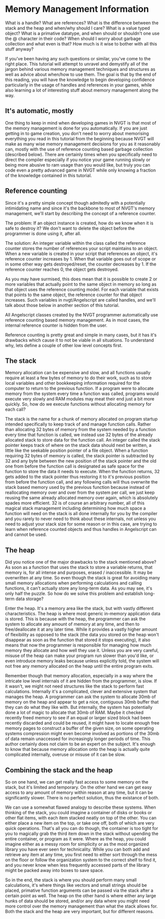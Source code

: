 # Memory Management Information
What is a handle? What are references? What is the difference between the stack and the heap and when/why should I care? What is a value typed object? What is a primative datatype, and when should or shouldn't one use the @ character in their code? When should I worry about garbage collection and what even is that? How much is it wise to bother with all this stuff anyway?

If you've been having any such questions or similar, you've come to the right place. This tutorial will attempt to unravel and demystify all of the jargon behind various memory management techniques and structures as well as advice about when/how to use them. The goal is that by the end of this reading, you will have the knowledge to begin developing confidence particularly in the usage of handles and references in your games, while also learning a lot of interesting stuff about memory management along the way.

## It's automatic, mostly
One thing to keep in mind when developing games in NVGT is that most of the memory management is done for you automatically. If you are just getting in to game creation, you don't need to worry about memorising everything you read in this tutorial from the beginning because NVGT will make as many wise memory management decisions for you as it reasonably can, mostly with the use of reference counting based garbage collection (described below). There are certainly times when you specifically need to direct the compiler especially if you notice your game running slowly or being more abusive to ram usage than you would like, but truly you can code even a pretty advanced game in NVGT while only knowing a fraction of the knowledge contained in this tutorial.

## Reference counting
Since it's a pretty simple concept though admitedly with a potentially intimidating name and since it's the backbone to most of NVGT's memory management, we'll start by describing the concept of a reference counter.

The problem: If an object instance is created, how do we know when it is safe to destroy it? We don't want to delete the object before the programmer is done using it, after all.

The solution: An integer variable within the class called the reference counter stores the number of references your script maintains to an object. When a new variable is created in your script that references an object, it's reference counter increases by 1. When that variable goes out of scope or in some other way gets destroyed/reset, the counter decreases by 1. If the reference counter reaches 0, the object gets destroyed.

As you may have surmised, this does mean that it is possible to create 2 or more variables that actually point to the same object in memory so long as that object uses the reference counting model. For each variable that exists that points to the same object, the reference counter for that object increases. Such variables in nvgt/Angelscript are called handles, and we'll talk about those below in another section of this tutorial.

All Angelscript classes created by the NVGT programmer automatically use reference counting based memory management. As in most cases, the internal reference counter is hidden from the user.

Reference counting is pretty great and simple in many cases, but it has it's drawbacks which cause it to not be viable in all situations. To understand why, lets define a couple of other low level concepts first.

## The stack
Memory allocation can be expensive and slow, and all functions usually require at least a few bytes of memory to do their work, such as to store local variables and other bookkeeping information required for the computer to return to the previous function. If a program were to allocate memory from the system every time a function was called, programs would execute very slowly and RAM modules may meat their end just a bit more quickly. So, how do we execute functions without allocating memory for each call?

The stack is the name for a chunk of memory allocated on program startup intended specifically to keep track of and manage function calls. Rather than allocating 32 bytes of memory from the system needed by a function every time that function is called, we instead use 32 bytes of the already allocated stack to store data for the function call. An integer called the stack pointer keeps track of where on the stack data should next be written, a little like the seekable position pointer of a file object. When a function requiring 32 bytes of memory is called, the stack pointer is subtracted by 32 and any byte between the new position of the stack pointer and the old one from before the function call is designated as safe space for the function to store the data it needs to execute. When the function returns, 32 gets added to the stack pointer thus restoring it to it's previous position from before the function call, and any following calls will thus overwrite the stack based memory used by the previous function because instead of reallocating memory over and over from the system per call, we just keep reusing the same already allocated memory over again, which is absolutely spades more efficient. 32 is of course an arbitrary number, all of this magical stack management including determining how much space a function will need on the stack is all done internally for you by the compiler and you rarely to never need to think about these internals, not unless you need to adjust your stack size for some reason or in this case, are trying to learn when reference counted objects and thus handles in Angelscript can and cannot be used.

## The heap
Did you notice one of the major drawbacks to the stack mentioned above? As soon as a function that uses the stack to store a variable returns, that memory is, for all intense and purposes, erased / inaccessible. It may be overwritten at any time. So even though the stack is great for avoiding many small memory allocations when performing calculations and calling functions, it can't actually store any long-term data. As you may see, it's only half the puzzle. So how do we solve this problem and establish long-term data storage?

Enter the heap. It's a memory area like the stack, but with vastly different characteristics. The heap is where most generic in-memory application data is stored. This is because with the heap, the programmer can ask the system to allocate any amount of memory at any time, and then to free/deallocate it at any later time. While it provides a vastly higher amount of flexibility as opposed to the stack (the data you stored on the heap won't disappear as soon as the function that stored it stops executing), it also means that now the programmer is responsible for managing how much memory they allocate and how well they use it. Unless you are very careful, misuse of the heap can make your program run slower than you'd like, or even introduce memory leaks because unless explicitly told, the system will not free any memory allocated on the heap until the entire program exits.

Remember though that memory allocation, especially in a way where the intricate low level internals of it are hidden from the programmer, is slow. If it wasn't, we might not need structures like the stack to perform fast calculations. Internally it's a complicated, clever and extensive system that manages the heap. A programmer can ask the system to allocate 30mb of memory on the heap and appear to get a nice, contiguous 30mb buffer that they can do what they like with. But internally, the system has potentially done a lot of magic to allocate that 30mb of RAM. Maybe it checked recently freed memory to see if an equal or larger sized block had been recently discarded and could be reused, it might have to locate enough free memory pages to construct a buffer of the given size, on some operating systems compression might even become involved as portions of the 30mb of data remain unaccessed for increasingly longer periods of time. This author certainly does not claim to be an expert on the subject. It's enough to know that because memory allocation onto the heap is actually quite complicated internally, overuse or misuse of it can be slow.

## Combining the stack and the heap
So on one hand, we can get really fast access to some memory on the stack, but it's limited and temporary. On the other hand we can get easy access to any amount of memory within reason at any time, but it can be significantly slower. There is no perfect solution, thus the existance of both.

We can use a somewhat flawed analogy to describe these systems. When thinking of the stack, you could imagine a container of disks or books or other flat items, with each item stacked neatly on top of the other. You can either place a new item on the top, or take one off, both of which are very quick operations. That's all you can do though, the container is too tight for you to magically grab the third item down in the stack without upending the entire container, or program as it were. Where as the heap, you could imagine either as a messy room for simplicity or as the most organized library you have ever seen for technicality. While you can both add and retrieve any item at any time, you first need to either sort through the mess on the floor or follow the organization system to the correct shelf to find it, and you never know when less frequently accessed parts of the library might be packed away into boxes to save space.

So in the end, the stack is where you should perform many small calculations, it's where things like vectors and small strings should be placed, primative function arguments can be passed via the stack after a certain point as well. The heap on the other hand is where either any large hunks of data should be stored, and/or any data where you might need more control over the memory management than what the stack allows for. Both the stack and the heap are very important, but for different reasons.

